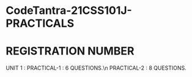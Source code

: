 # CodeTantra-21CSS101J-PRACTICALS
# REGISTRATION NUMBER
UNIT 1 :
    PRACTICAL-1 : 6 QUESTIONS.\n
    PRACTICAL-2 : 8 QUESTIONS.
